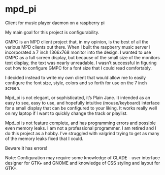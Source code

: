 # mpd_pi
Client for music player daemon on a raspberry pi

My main goal for this project is configurability.

GMPC is an MPD client project that, in my opinion, is the best of all the various MPD clients out there. When I built the raspberry music server I incorporated a 7 inch 1366x768 monitor into the design. I wanted to use GMPC as a full screen display, but because of the small size of the monitors text display, the text was nearly unreadable. I wasn’t successful in figuring out how to configure GMPC for a font size that I could read comfortably. 

I decided instead to write my own client that would allow me to easily configure the font size, style, colors and so forth for use on the 7 inch screen.

Mpd_pi is not elegant, or sophisticated, it’s Plain Jane. It intended as an easy to see, easy to use, and hopefully intuitive (mouse/keyboard) interface for a small display that can be configured to your liking. It works really well on my laptop if I want to quickly change the track or playlist.

Mpd_pi is not feature complete, and has programming errors and possible even memory leaks. I am not a professional programmer. I am retired and I do this project as a hobby. I’ve struggled with valgrind trying to get as many of the memory leaks fixed that I could.

Beware it has errors!

Note:	Configuration may require some knowledge of GLADE - user interface designer for GTK+ and GNOME and knowledge of CSS styling and layout for GTK+.
